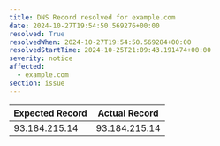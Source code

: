 ```yaml
---
title: DNS Record resolved for example.com
date: 2024-10-27T19:54:50.569276+00:00
resolved: True
resolvedWhen: 2024-10-27T19:54:50.569284+00:00
resolvedStartTime: 2024-10-25T21:09:43.191474+00:00
severity: notice
affected:
  - example.com
section: issue
---
```


| Expected Record  | Actual Record  |
|------------------|----------------|
| 93.184.215.14 | 93.184.215.14 |
